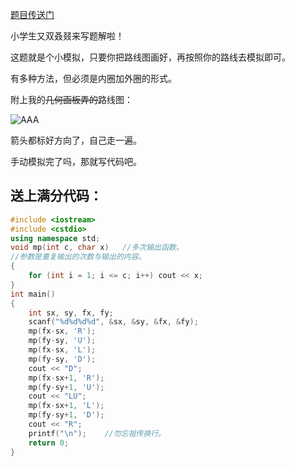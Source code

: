 [题目传送门](https://www.luogu.com.cn/problem/AT2282)

小学生又双叒叕来写题解啦！

这题就是个小模拟，只要你把路线图画好，再按照你的路线去模拟即可。

有多种方法，但必须是内圈加外圈的形式。

附上我的~~几何画板弄的~~路线图：

![AAA](https://cdn.luogu.com.cn/upload/image_hosting/jug5j1ty.png?x-oss-process=image/resize,m_lfit,h_170,w_225)

箭头都标好方向了，自己走一遍。

手动模拟完了吗，那就写代码吧。

## 送上满分代码：


```cpp
#include <iostream>
#include <cstdio>
using namespace std;
void mp(int c, char x)   //多次输出函数。
//参数是重复输出的次数与输出的内容。 
{
	for (int i = 1; i <= c; i++) cout << x;
}
int main()
{
	int sx, sy, fx, fy;
	scanf("%d%d%d%d", &sx, &sy, &fx, &fy);
	mp(fx-sx, 'R');
	mp(fy-sy, 'U');
	mp(fx-sx, 'L');
	mp(fy-sy, 'D');
	cout << "D";
	mp(fx-sx+1, 'R');
	mp(fy-sy+1, 'U');
	cout << "LU";
	mp(fx-sx+1, 'L');
	mp(fy-sy+1, 'D');
	cout << "R";
	printf("\n");    //勿忘祖传换行。 
	return 0;
}
```

